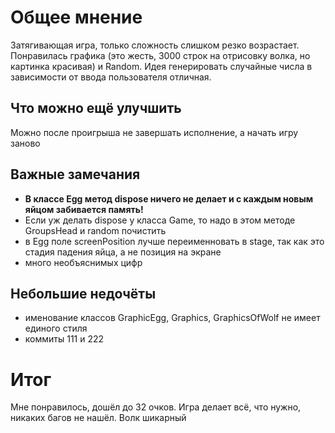 # Общее мнение
Затягивающая игра, только сложность слишком резко возрастает. Понравилась графика (это жесть, 3000 строк на отрисовку волка, но картинка красивая) и Random. Идея генерировать случайные числа в зависимости от ввода пользователя отличная.
## Что можно ещё улучшить
Можно после проигрыша не завершать исполнение, а начать игру заново
## Важные замечания
- **В классе Egg метод dispose ничего не делает и с каждым новым яйцом забивается память!**
- Если уж делать dispose у класса Game, то надо в этом методе GroupsHead и random почистить
- в Egg поле screenPosition лучше переименновать в stage, так как это стадия падения яйца, а не позиция на экране
- много необъяснимых цифр
## Небольшие недочёты
- именование классов GraphicEgg, Graphics, GraphicsOfWolf не имеет единого стиля
- коммиты 111 и 222
# Итог
Мне понравилось, дошёл до 32 очков. Игра делает всё, что нужно, никаких багов не нашёл. Волк шикарный
